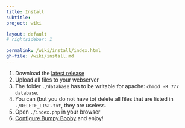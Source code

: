 ```yaml
---
title: Install
subtitle: 
project: wiki

layout: default
# rightsidebar: 1

permalink: /wiki/install/index.html
gh-file: /wiki/install.md
---
```

1. Download the [latest release](https://github.com/bugtrackr/bumpy-booby/releases/latest) 
2. Upload all files to your webserver
3. The folder `./database` has to be writable for apache: `chmod -R 777 database`.
4. You can (but you do not have to) delete all files that are listed in `./DELETE_LIST.txt`, they are useless.
5. Open `./index.php` in your browser
6. [Configure Bumpy Booby]({{site.url}}/wiki/config/) and enjoy!
